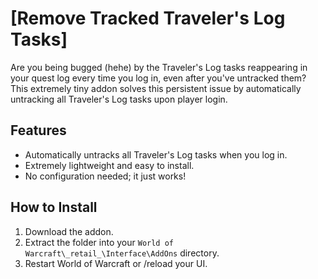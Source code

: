 # [Remove Tracked Traveler's Log Tasks]

Are you being bugged (hehe) by the Traveler's Log tasks reappearing in your quest log every time you log in, even after you've untracked them? This extremely tiny addon solves this persistent issue by automatically untracking all Traveler's Log tasks upon player login.

## Features

- Automatically untracks all Traveler's Log tasks when you log in.
- Extremely lightweight and easy to install.
- No configuration needed; it just works!

## How to Install

1. Download the addon.
2. Extract the folder into your `World of Warcraft\_retail_\Interface\AddOns` directory.
3. Restart World of Warcraft or /reload your UI.
